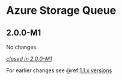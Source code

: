# Azure Storage Queue

## 2.0.0-M1

No changes.

[*closed in 2.0.0-M1*](https://github.com/akka/alpakka/issues?q=is%3Aclosed+milestone%3A2.0.0-M1+label%3Ap%3Aazure-storage-queue)

For earlier changes see @ref:[1.1.x versions](../1.1.x/azure-storage-queue.md)
